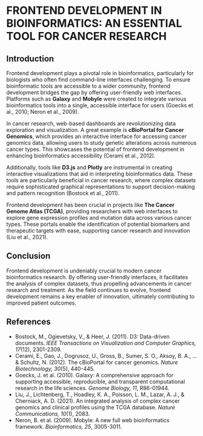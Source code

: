# FRONTEND DEVELOPMENT IN BIOINFORMATICS: AN ESSENTIAL TOOL FOR CANCER RESEARCH

## Introduction

Frontend development plays a pivotal role in bioinformatics, particularly for biologists who often find command-line interfaces challenging. To ensure bioinformatic tools are accessible to a wider community, frontend development bridges the gap by offering user-friendly web interfaces. Platforms such as **Galaxy** and **Mobyle** were created to integrate various bioinformatics tools into a single, accessible interface for users (Goecks et al., 2010; Neron et al., 2009).


In cancer research, web-based dashboards are revolutionizing data exploration and visualization. A great example is **cBioPortal for Cancer Genomics**, which provides an interactive interface for accessing cancer genomics data, allowing users to study genetic alterations across numerous cancer types. This showcases the potential of frontend development in enhancing bioinformatics accessibility (Cerami et al., 2012).

Additionally, tools like **D3.js** and **Plotly** are instrumental in creating interactive visualizations that aid in interpreting bioinformatics data. These tools are particularly beneficial in cancer research, where complex datasets require sophisticated graphical representations to support decision-making and pattern recognition (Bostock et al., 2011).

Frontend development has been crucial in projects like **The Cancer Genome Atlas (TCGA)**, providing researchers with web interfaces to explore gene expression profiles and mutation data across various cancer types. These portals enable the identification of potential biomarkers and therapeutic targets with ease, supporting cancer research and innovation (Liu et al., 2021).

## Conclusion

Frontend development is undeniably crucial to modern cancer bioinformatics research. By offering user-friendly interfaces, it facilitates the analysis of complex datasets, thus propelling advancements in cancer research and treatment. As the field continues to evolve, frontend development remains a key enabler of innovation, ultimately contributing to improved patient outcomes.

## References

- Bostock, M., Ogievetsky, V., & Heer, J. (2011). D3: Data-driven documents. *IEEE Transactions on Visualization and Computer Graphics, 17*(12), 2301-2309.
- Cerami, E., Gao, J., Dogrusoz, U., Gross, B., Sumer, S. O., Aksoy, B. A., ... & Schultz, N. (2012). The cBioPortal for cancer genomics. *Nature Biotechnology, 30*(5), 440-445.
- Goecks, J. et al. (2010). Galaxy: A comprehensive approach for supporting accessible, reproducible, and transparent computational research in the life sciences. *Genome Biology, 11*, R86-01944.
- Liu, J., Lichtenberg, T., Hoadley, K. A., Poisson, L. M., Lazar, A. J., & Cherniack, A. D. (2021). An integrated analysis of complex cancer genomics and clinical profiles using the TCGA database. *Nature Communications, 10*(1), 2083.
- Neron, B. et al. (2009). Mobyle: A new full web bioinformatics framework. *Bioinformatics, 25*, 3005-3011.

